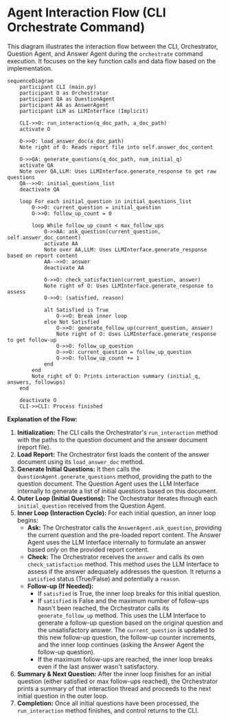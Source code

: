 # Agent Interaction Flow (CLI Orchestrate Command)

This diagram illustrates the interaction flow between the CLI, Orchestrator, Question Agent, and Answer Agent during the `orchestrate` command execution. It focuses on the key function calls and data flow based on the implementation.

```mermaid
sequenceDiagram
    participant CLI (main.py)
    participant O as Orchestrator
    participant QA as QuestionAgent
    participant AA as AnswerAgent
    participant LLM as LLMInterface (Implicit)

    CLI->>O: run_interaction(q_doc_path, a_doc_path)
    activate O

    O->>O: load_answer_doc(a_doc_path)
    Note right of O: Reads report file into self.answer_doc_content

    O->>QA: generate_questions(q_doc_path, num_initial_q)
    activate QA
    Note over QA,LLM: Uses LLMInterface.generate_response to get raw questions
    QA-->>O: initial_questions_list
    deactivate QA

    loop For each initial_question in initial_questions_list
        O->>O: current_question = initial_question
        O->>O: follow_up_count = 0

        loop While follow_up_count < max_follow_ups
            O->>AA: ask_question(current_question, self.answer_doc_content)
            activate AA
            Note over AA,LLM: Uses LLMInterface.generate_response based on report content
            AA-->>O: answer
            deactivate AA

            O->>O: check_satisfaction(current_question, answer)
            Note right of O: Uses LLMInterface.generate_response to assess
            O->>O: (satisfied, reason)

            alt Satisfied is True
                O->>O: Break inner loop
            else Not Satisfied
                O->>O: generate_follow_up(current_question, answer)
                Note right of O: Uses LLMInterface.generate_response to get follow-up
                O->>O: follow_up_question
                O->>O: current_question = follow_up_question
                O->>O: follow_up_count += 1
            end
        end
        Note right of O: Prints interaction summary (initial_q, answers, followups)
    end

    deactivate O
    CLI->>CLI: Process finished

```

**Explanation of the Flow:**

1.  **Initialization:** The CLI calls the Orchestrator's `run_interaction` method with the paths to the question document and the answer document (report file).
2.  **Load Report:** The Orchestrator first loads the content of the answer document using its `load_answer_doc` method.
3.  **Generate Initial Questions:** It then calls the `QuestionAgent.generate_questions` method, providing the path to the question document. The Question Agent uses the LLM Interface internally to generate a list of initial questions based on this document.
4.  **Outer Loop (Initial Questions):** The Orchestrator iterates through each `initial_question` received from the Question Agent.
5.  **Inner Loop (Interaction Cycle):** For each initial question, an inner loop begins:
    *   **Ask:** The Orchestrator calls the `AnswerAgent.ask_question`, providing the current question and the pre-loaded report content. The Answer Agent uses the LLM Interface internally to formulate an answer based *only* on the provided report content.
    *   **Check:** The Orchestrator receives the `answer` and calls its own `check_satisfaction` method. This method uses the LLM Interface to assess if the answer adequately addresses the question. It returns a `satisfied` status (True/False) and potentially a `reason`.
    *   **Follow-up (If Needed):**
        *   If `satisfied` is True, the inner loop breaks for this initial question.
        *   If `satisfied` is False and the maximum number of follow-ups hasn't been reached, the Orchestrator calls its `generate_follow_up` method. This uses the LLM Interface to generate a follow-up question based on the original question and the unsatisfactory answer. The `current_question` is updated to this new follow-up question, the follow-up counter increments, and the inner loop continues (asking the Answer Agent the follow-up question).
        *   If the maximum follow-ups are reached, the inner loop breaks even if the last answer wasn't satisfactory.
6.  **Summary & Next Question:** After the inner loop finishes for an initial question (either satisfied or max follow-ups reached), the Orchestrator prints a summary of that interaction thread and proceeds to the next initial question in the outer loop.
7.  **Completion:** Once all initial questions have been processed, the `run_interaction` method finishes, and control returns to the CLI. 